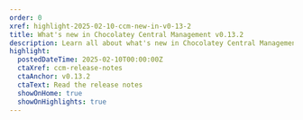 ```yaml
---
order: 0
xref: highlight-2025-02-10-ccm-new-in-v0-13-2
title: What's new in Chocolatey Central Management v0.13.2
description: Learn all about what's new in Chocolatey Central Management v0.13.2, including a fix for Deployment Plans not being removed from the database.
highlight:
  postedDateTime: 2025-02-10T00:00:00Z
  ctaXref: ccm-release-notes
  ctaAnchor: v0.13.2
  ctaText: Read the release notes
  showOnHome: true
  showOnHighlights: true
---
```

